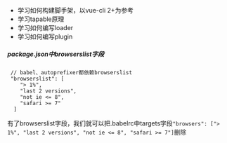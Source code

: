 - 学习如何构建脚手架，以vue-cli 2+为参考
- 学习tapable原理
- 学习如何编写loader
- 学习如何编写plugin

##### package.json中browserslist字段

```
 // babel、autoprefixer都依赖browserslist
 "browserslist": [
    "> 1%",
    "last 2 versions",
    "not ie <= 8",
    "safari >= 7"
  ]

```
有了browserslist字段，我们就可以把.babelrc中targets字段`"browsers": ["> 1%", "last 2 versions", "not ie <= 8", "safari >= 7"]`删除